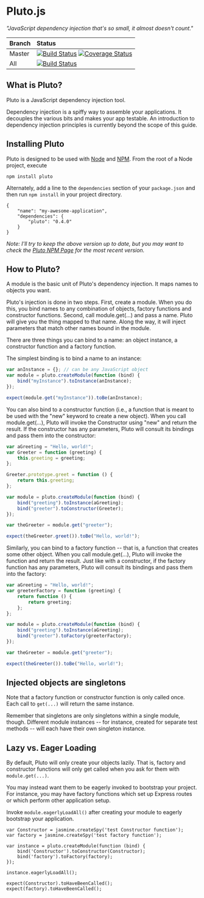 Pluto.js
========

_"JavaScript dependency injection that's so small, it almost doesn't count."_

| Branch        | Status        |
| ------------- |:------------- |
| Master        | [![Build Status](https://travis-ci.org/ecowden/pluto.js.png?branch=master)](https://travis-ci.org/ecowden/pluto.js) [![Coverage Status](https://coveralls.io/repos/github/ecowden/pluto.js/badge.svg?branch=master)](https://coveralls.io/github/ecowden/pluto.js?branch=master) |
| All           | [![Build Status](https://travis-ci.org/ecowden/pluto.js.png)](https://travis-ci.org/ecowden/pluto.js) |

What is Pluto?
--------------
Pluto is a JavaScript dependency injection tool.

Dependency injection is a spiffy way to assemble your applications. It decouples the various bits and makes your app testable. An introduction to dependency injection principles is currently beyond the scope of this guide.

Installing Pluto
----------------
Pluto is designed to be used with [Node](http://nodejs.org/) and [NPM](http://npmjs.org/). From the root of a Node
project, execute

```
npm install pluto
```

Alternately, add a line to the `dependencies` section of your `package.json` and then run `npm install` in your
project directory.

```
{
    "name": "my-awesome-application",
    "dependencies": {
        "pluto": "0.4.0"
    }
}
```

_Note: I'll try to keep the above version up to date, but you may want to check the
[Pluto NPM Page](https://npmjs.org/package/pluto) for the most recent version._

How to Pluto?
-------------
A module is the basic unit of Pluto's dependency injection. It maps names to objects you want.

Pluto's injection is done in two steps. First, create a module. When you do this, you bind names to any combination of objects, factory functions and constructor functions. Second, call module.get(...) and pass a name. Pluto will give you the thing mapped to that name. Along the way, it will inject parameters that match other names bound in the module.

There are three things you can bind to a name: an object instance, a constructor function and a factory function.

The simplest binding is to bind a name to an instance:

```  js
var anInstance = {}; // can be any JavaScript object
var module = pluto.createModule(function (bind) {
    bind("myInstance").toInstance(anInstance);
});

expect(module.get("myInstance")).toBe(anInstance);
```

You can also bind to a constructor function (i.e., a function that is meant to be used with the "new" keyword to create a new object). When you call module.get(...), Pluto will invoke the Constructor using "new" and return the result. If the constructor has any parameters, Pluto will consult its bindings and pass them into the constructor:

```  js
var aGreeting = "Hello, world!";
var Greeter = function (greeting) {
    this.greeting = greeting;
};

Greeter.prototype.greet = function () {
    return this.greeting;
};

var module = pluto.createModule(function (bind) {
    bind("greeting").toInstance(aGreeting);
    bind("greeter").toConstructor(Greeter);
});

var theGreeter = module.get("greeter");

expect(theGreeter.greet()).toBe("Hello, world!");
```

Similarly, you can bind to a factory function -- that is, a function that creates some other object. When you call module.get(...), Pluto will invoke the function and return the result. Just like with a constructor, if the factory function has any parameters, Pluto will consult its bindings and pass them into the factory:

```  js
var aGreeting = "Hello, world!";
var greeterFactory = function (greeting) {
    return function () {
        return greeting;
    };
};

var module = pluto.createModule(function (bind) {
    bind("greeting").toInstance(aGreeting);
    bind("greeter").toFactory(greeterFactory);
});

var theGreeter = module.get("greeter");

expect(theGreeter()).toBe("Hello, world!");
```

Injected objects are singletons
-------------------------------

Note that a factory function or constructor function is only called once. Each call to `get(...)` will return the
same instance.

Remember that singletons are only singletons within a single module, though. Different module instances -- for instance,
created for separate test methods -- will each have their own singleton instance.

Lazy vs. Eager Loading
----------------------

By default, Pluto will only create your objects lazily. That is, factory and constructor functions will only get called
when you ask for them with `module.get(...)`.

You may instead want them to be eagerly invoked to bootstrap your project. For instance, you may have factory functions
which set up Express routes or which perform other application setup.

Invoke `module.eagerlyLoadAll()` after creating your module to eagerly bootstrap your application.

```
var Constructor = jasmine.createSpy('test Constructor function');
var factory = jasmine.createSpy('test factory function');

var instance = pluto.createModule(function (bind) {
    bind('Constructor').toConstructor(Constructor);
    bind('factory').toFactory(factory);
});

instance.eagerlyLoadAll();

expect(Constructor).toHaveBeenCalled();
expect(factory).toHaveBeenCalled();
```
